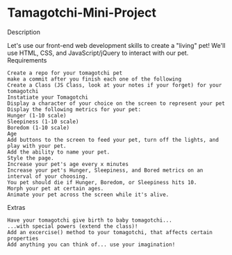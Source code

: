 # Tamagotchi-Mini-Project

Description

Let's use our front-end web development skills to create a "living" pet! We'll use HTML, CSS, and JavaScript/jQuery to interact with our pet.
Requirements

    Create a repo for your tomagotchi pet
    make a commit after you finish each one of the following
    Create a Class (JS Class, look at your notes if your forget) for your tomagotchi
    Instatiate your Tomagotchi
    Display a character of your choice on the screen to represent your pet
    Display the following metrics for your pet:
    Hunger (1-10 scale)
    Sleepiness (1-10 scale)
    Boredom (1-10 scale)
    Age
    Add buttons to the screen to feed your pet, turn off the lights, and play with your pet.
    Add the ability to name your pet.
    Style the page.
    Increase your pet's age every x minutes
    Increase your pet's Hunger, Sleepiness, and Bored metrics on an interval of your choosing.
    You pet should die if Hunger, Boredom, or Sleepiness hits 10.
    Morph your pet at certain ages.
    Animate your pet across the screen while it's alive.

Extras

    Have your tomagotchi give birth to baby tomagotchi...
    ...with special powers (extend the class)!
    Add an excercise() method to your tomagotchi, that affects certain properties
    Add anything you can think of... use your imagination!
